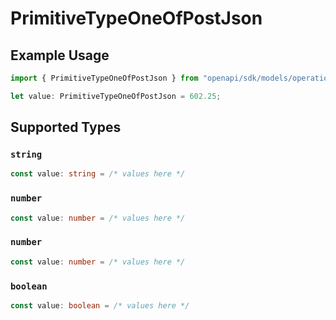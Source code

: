 # PrimitiveTypeOneOfPostJson

## Example Usage

```typescript
import { PrimitiveTypeOneOfPostJson } from "openapi/sdk/models/operations";

let value: PrimitiveTypeOneOfPostJson = 602.25;
```

## Supported Types

### `string`

```typescript
const value: string = /* values here */
```

### `number`

```typescript
const value: number = /* values here */
```

### `number`

```typescript
const value: number = /* values here */
```

### `boolean`

```typescript
const value: boolean = /* values here */
```

